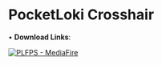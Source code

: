 # PocketLoki Crosshair


• **Download Links**:

[![PLFPS - MediaFire](https://img.shields.io/badge/PocketLoki-MediaFire-0B0B0B?style=for-the-badge&logo=https%3A%2F%2Fgithub.com%2Fartsvn%2FPocketLoki)](https://www.mediafire.com/file/04pu3bth5s6d0ek/PocketLoki_Crosshair.mcpack/file)
